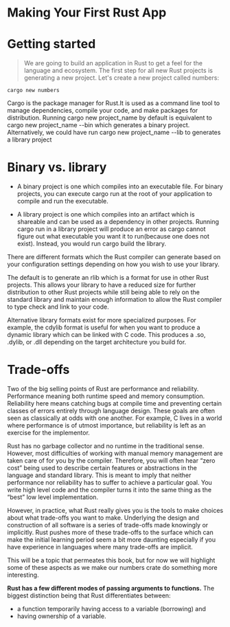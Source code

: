 # Making Your First Rust App

# Getting started
> We are going to build an application in Rust to get a feel for the language and ecosystem. The first step for all new Rust projects is generating a new project. Let's create a new project called numbers:
    
    cargo new numbers

Cargo is the package manager for Rust.It is used as a command line tool to manage dependencies, compile your code, and make packages for distribution. Running cargo new project_name by default is equivalent to cargo new project_name --bin which generates a binary project. Alternatively, we could have run cargo new project_name --lib to generates a library project

# Binary vs. library

- A binary project is one which compiles into an executable file. For binary projects,
you can execute cargo run at the root of your application to compile and run the
executable.

- A library project is one which compiles into an artifact which is shareable and can be used as a dependency in other projects. Running cargo run in a library project will produce an error as cargo cannot figure out what executable you want it to run(because one does not exist). Instead, you would run cargo build the library.

There are different formats which the Rust compiler can generate based on your
configuration settings depending on how you wish to use your library.

The default is to generate an rlib which is a format for use in other Rust projects. This allows your library to have a reduced size for further distribution to other Rust projects while still being able to rely on the standard library and maintain enough information to allow the Rust compiler to type check and link to your code.

Alternative library formats exist for more specialized purposes. For example, the
cdylib format is useful for when you want to produce a dynamic library which can
be linked with C code. This produces a .so, .dylib, or .dll depending on the target
architecture you build for.

# Trade-offs

Two of the big selling points of Rust are performance and reliability. Performance
meaning both runtime speed and memory consumption. Reliability here means
catching bugs at compile time and preventing certain classes of errors entirely
through language design. These goals are often seen as classically at odds with one
another. For example, C lives in a world where performance is of utmost importance,
but reliability is left as an exercise for the implementor.

Rust has no garbage collector and no runtime in the traditional sense. However, most
difficulties of working with manual memory management are taken care of for you
by the compiler. Therefore, you will often hear “zero cost” being used to describe
certain features or abstractions in the language and standard library. This is meant
to imply that neither performance nor reliability has to suffer to achieve a particular
goal. You write high level code and the compiler turns it into the same thing as the
“best” low level implementation.

However, in practice, what Rust really gives you is the tools to make choices about
what trade-offs you want to make. Underlying the design and construction of all
software is a series of trade-offs made knowingly or implicitly. Rust pushes more of
these trade-offs to the surface which can make the initial learning period seem a bit
more daunting especially if you have experience in languages where many trade-offs
are implicit.

This will be a topic that permeates this book, but for now we will highlight some of
these aspects as we make our numbers crate do something more interesting.

**Rust has a few different modes of passing arguments to functions.** The biggest
distinction being that Rust differentiates between:
- a function temporarily having access to a variable (borrowing) and
- having ownership of a variable.
